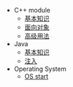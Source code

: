 - C++ module
	-  [基本知识](#)
	-  [面向对象](#)
	-  [高级用法](#)
- Java
	- [基本知识](#)
	- [注入](#)
- Operating System
	- [OS start](OS/README.md)

